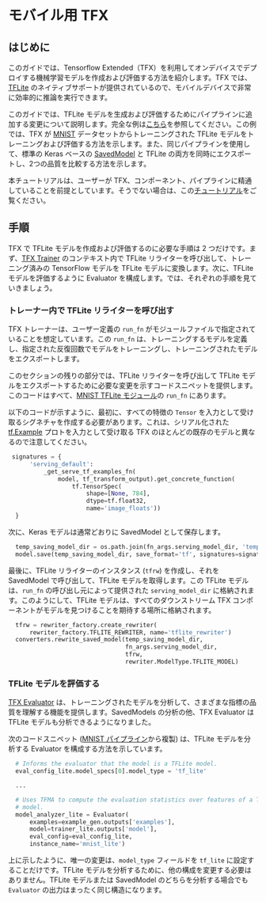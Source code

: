 # モバイル用 TFX

## はじめに

このガイドでは、Tensorflow Extended（TFX）を利用してオンデバイスでデプロイする機械学習モデルを作成および評価する方法を紹介します。TFX では、[TFLite](https://www.tensorflow.org/lite) のネイティブサポートが提供されているので、モバイルデバイスで非常に効率的に推論を実行できます。

このガイドでは、TFLite モデルを生成および評価するためにパイプラインに追加する変更について説明します。完全な例は[こちら](https://github.com/tensorflow/tfx/blob/master/tfx/examples/mnist/mnist_pipeline_native_keras.py)を参照してください。この例では、TFX が [MNIST](http://yann.lecun.com/exdb/mnist/) データセットからトレーニングされた TFLite モデルをトレーニングおよび評価する方法を示します。また、同じパイプラインを使用して、標準の Keras ベースの [SavedModel](https://www.tensorflow.org/guide/saved_model) と TFLite の両方を同時にエクスポートし、2つの品質を比較する方法を示します。

本チュートリアルは、ユーザーが TFX、コンポーネント、パイプラインに精通していることを前提としています。そうでない場合は、この[チュートリアル](https://www.tensorflow.org/tfx/tutorials/tfx/components)をご覧ください。

## 手順

TFX で TFLite モデルを作成および評価するのに必要な手順は 2 つだけです。まず、[TFX Trainer](https://www.tensorflow.org/tfx/guide/trainer) のコンテキスト内で TFLite リライターを呼び出して、トレーニング済みの TensorFlow モデルを TFLite モデルに変換します。次に、TFLite モデルを評価するように Evaluator を構成します。では、それぞれの手順を見ていきましょう。

### トレーナー内で TFLite リライターを呼び出す

TFX トレーナーは、ユーザー定義の `run_fn` がモジュールファイルで指定されていることを想定しています。この `run_fn` は、トレーニングするモデルを定義し、指定された反復回数でモデルをトレーニングし、トレーニングされたモデルをエクスポートします。

このセクションの残りの部分では、TFLite リライターを呼び出して TFLite モデルをエクスポートするために必要な変更を示すコードスニペットを提供します。このコードはすべて、[MNIST TFLite モジュール](https://github.com/tensorflow/tfx/blob/master/tfx/examples/mnist/mnist_utils_native_keras_lite.py)の `run_fn` にあります。

以下のコードが示すように、最初に、すべての特徴の `Tensor` を入力として受け取るシグネチャを作成する必要があります。これは、シリアル化された [tf.Example](https://www.tensorflow.org/api_docs/python/tf/train/Example) プロトを入力として受け取る TFX のほとんどの既存のモデルと異なるので注意してください。

```python
 signatures = {
      'serving_default':
          _get_serve_tf_examples_fn(
              model, tf_transform_output).get_concrete_function(
                  tf.TensorSpec(
                      shape=[None, 784],
                      dtype=tf.float32,
                      name='image_floats'))
  }
```

次に、Keras モデルは通常どおりに SavedModel として保存します。

```python
  temp_saving_model_dir = os.path.join(fn_args.serving_model_dir, 'temp')
  model.save(temp_saving_model_dir, save_format='tf', signatures=signatures)
```

最後に、TFLite リライターのインスタンス (`tfrw`) を作成し、それを SavedModel で呼び出して、TFLite モデルを取得します。この TFLite モデルは、`run_fn` の呼び出し元によって提供された `serving_model_dir` に格納されます。このようにして、TFLite モデルは、すべてのダウンストリーム TFX コンポーネントがモデルを見つけることを期待する場所に格納されます。

```python
  tfrw = rewriter_factory.create_rewriter(
      rewriter_factory.TFLITE_REWRITER, name='tflite_rewriter')
  converters.rewrite_saved_model(temp_saving_model_dir,
                                 fn_args.serving_model_dir,
                                 tfrw,
                                 rewriter.ModelType.TFLITE_MODEL)
```

### TFLite モデルを評価する

[TFX Evaluator](https://www.tensorflow.org/tfx/guide/evaluator) は、トレーニングされたモデルを分析して、さまざまな指標の品質を理解する機能を提供します。SavedModels の分析の他、TFX Evaluator は TFLite モデルも分析できるようになりました。

次のコードスニペット ([MNIST パイプライン](https://github.com/tensorflow/tfx/blob/master/tfx/examples/mnist/mnist_pipeline_native_keras.py)から複製) は、TFLite モデルを分析する Evaluator を構成する方法を示しています。

```python
  # Informs the evaluator that the model is a TFLite model.
  eval_config_lite.model_specs[0].model_type = 'tf_lite'

  ...

  # Uses TFMA to compute the evaluation statistics over features of a TFLite
  # model.
  model_analyzer_lite = Evaluator(
      examples=example_gen.outputs['examples'],
      model=trainer_lite.outputs['model'],
      eval_config=eval_config_lite,
      instance_name='mnist_lite')
```

上に示したように、唯一の変更は、`model_type` フィールドを `tf_lite` に設定することだけです。TFLite モデルを分析するために、他の構成を変更する必要はありません。TFLite モデルまたは SavedModel のどちらを分析する場合でも `Evaluator` の出力はまったく同じ構造になります。
